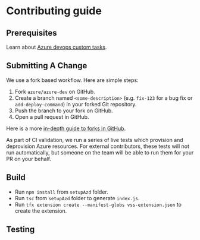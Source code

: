 # Contributing guide

## Prerequisites

Learn about [Azure devops custom tasks](https://learn.microsoft.com/en-us/azure/devops/extend/develop/add-build-task?view=azure-devops). 

## Submitting A Change

We use a fork based workflow. Here are simple steps:

1. Fork `azure/azure-dev` on GitHub.
2. Create a branch named `<some-description>` (e.g. `fix-123` for a bug fix or `add-deploy-command`) in your forked Git
   repository.
3. Push the branch to your fork on GitHub.
4. Open a pull request in GitHub.

Here is a more [in-depth guide to forks in GitHub](https://guides.github.com/activities/forking/).

As part of CI validation, we run a series of live tests which provision and deprovision Azure resources. For external
contributors, these tests will not run automatically, but someone on the team will be able to run them for your PR on your
behalf.

## Build

- Run `npm install` from `setupAzd` folder.
- Run `tsc` from `setupAzd` folder to generate `index.js`.
- Run `tfx extension create --manifest-globs vss-extension.json` to create the extension.

## Testing
